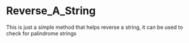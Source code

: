 # Reverse_A_String
This is just a simple method that helps reverse a string, it can be used to check for palindrome strings
